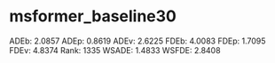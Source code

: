 # msformer_baseline30

ADEb: 2.0857
ADEp: 0.8619
ADEv: 2.6225
FDEb: 4.0083
FDEp: 1.7095
FDEv: 4.8374
Rank: 1335
WSADE: 1.4833
WSFDE: 2.8408